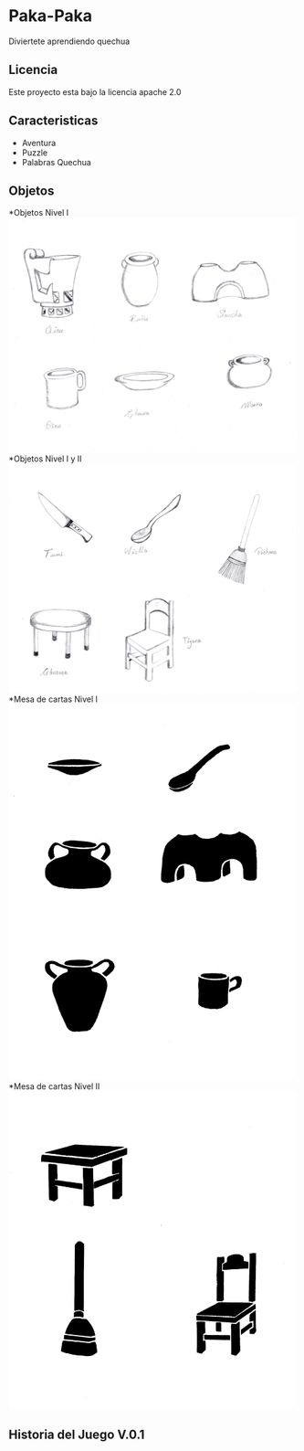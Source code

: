 # Paka-Paka
Diviertete aprendiendo quechua

## Licencia
Este proyecto esta bajo la licencia apache 2.0

## Caracteristicas
* Aventura
* Puzzle
* Palabras Quechua

## Objetos
*Objetos Nivel I
![Objects](objetos1.png)
*Objetos Nivel I y II
![Objects2](objetos2.png)
*Mesa de cartas Nivel I
![Objects](objetosn1.png)
*Mesa de cartas Nivel II
![Objects](objetosn2.png)

## Historia del Juego V.0.1
